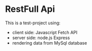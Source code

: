 # RestFull Api 
This is a test-project using:
- client side: Javascript Fetch API
- server side: node.js Express
- rendering data from MySql database